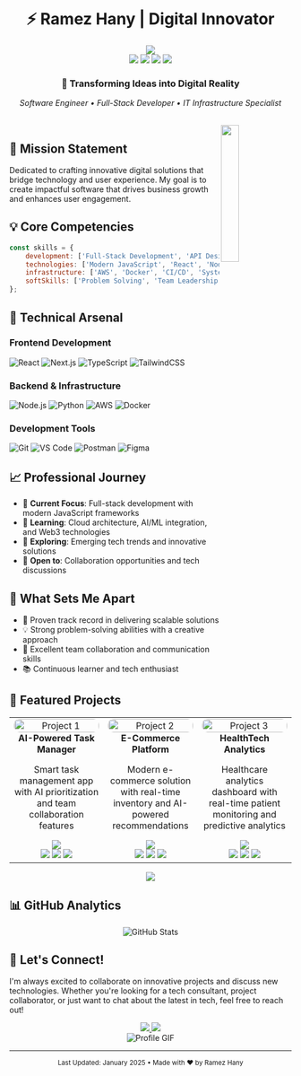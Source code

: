 # <div align="center">⚡️ Ramez Hany | Digital Innovator</div>

<div align="center">
  <a href="https://ramezhany.online/" target="_blank">
    <img src="https://img.shields.io/badge/Portfolio-Visit%20My%20Digital%20Space-00C853?style=for-the-badge&logo=google-chrome&logoColor=white"/>
  </a>
</div>

<div align="center">
  <a href="https://www.linkedin.com/in/rramezhany" target="_blank"><img src="https://img.shields.io/badge/LinkedIn-Connect-0A66C2?style=for-the-badge&logo=linkedin&logoColor=white"/></a>
  <a href="https://twitter.com/rramezhany" target="_blank"><img src="https://img.shields.io/badge/X_(Twitter)-Follow-000000?style=for-the-badge&logo=x&logoColor=white"/></a>
  <a href="https://www.instagram.com/rramez.hany" target="_blank"><img src="https://img.shields.io/badge/Instagram-Follow-E4405F?style=for-the-badge&logo=instagram&logoColor=white"/></a>
  <a href="https://www.facebook.com/ramezhany.online" target="_blank"><img src="https://img.shields.io/badge/Facebook-Connect-1877F2?style=for-the-badge&logo=facebook&logoColor=white"/></a>
</div>

<div align="center">
  <h3>💫 Transforming Ideas into Digital Reality</h3>
  <p><i>Software Engineer • Full-Stack Developer • IT Infrastructure Specialist</i></p>
</div>

<br>

<img src="https://github.com/RamezHany/RamezHany/blob/main/profile-img.png" align="right" width="25%"/>

## 🎯 Mission Statement

Dedicated to crafting innovative digital solutions that bridge technology and user experience. My goal is to create impactful software that drives business growth and enhances user engagement.

## 💡 Core Competencies

```javascript
const skills = {
    development: ['Full-Stack Development', 'API Design', 'Cloud Architecture'],
    technologies: ['Modern JavaScript', 'React', 'Node.js', 'Python'],
    infrastructure: ['AWS', 'Docker', 'CI/CD', 'System Design'],
    softSkills: ['Problem Solving', 'Team Leadership', 'Agile Methodology']
};
```

## 🚀 Technical Arsenal

### Frontend Development
![React](https://img.shields.io/badge/React-20232A?style=for-the-badge&logo=react&logoColor=61DAFB)
![Next.js](https://img.shields.io/badge/Next.js-000000?style=for-the-badge&logo=next.js&logoColor=white)
![TypeScript](https://img.shields.io/badge/TypeScript-007ACC?style=for-the-badge&logo=typescript&logoColor=white)
![TailwindCSS](https://img.shields.io/badge/Tailwind_CSS-38B2AC?style=for-the-badge&logo=tailwind-css&logoColor=white)

### Backend & Infrastructure
![Node.js](https://img.shields.io/badge/Node.js-339933?style=for-the-badge&logo=node.js&logoColor=white)
![Python](https://img.shields.io/badge/Python-3776AB?style=for-the-badge&logo=python&logoColor=white)
![AWS](https://img.shields.io/badge/AWS-232F3E?style=for-the-badge&logo=amazon-aws&logoColor=white)
![Docker](https://img.shields.io/badge/Docker-2496ED?style=for-the-badge&logo=docker&logoColor=white)

### Development Tools
![Git](https://img.shields.io/badge/Git-F05032?style=for-the-badge&logo=git&logoColor=white)
![VS Code](https://img.shields.io/badge/VS_Code-007ACC?style=for-the-badge&logo=visual-studio-code&logoColor=white)
![Postman](https://img.shields.io/badge/Postman-FF6C37?style=for-the-badge&logo=postman&logoColor=white)
![Figma](https://img.shields.io/badge/Figma-F24E1E?style=for-the-badge&logo=figma&logoColor=white)

## 📈 Professional Journey

- 🎯 **Current Focus**: Full-stack development with modern JavaScript frameworks
- 🌱 **Learning**: Cloud architecture, AI/ML integration, and Web3 technologies
- 🔭 **Exploring**: Emerging tech trends and innovative solutions
- 🤝 **Open to**: Collaboration opportunities and tech discussions

## 💫 What Sets Me Apart

- 🚀 Proven track record in delivering scalable solutions
- 💡 Strong problem-solving abilities with a creative approach
- 🤝 Excellent team collaboration and communication skills
- 📚 Continuous learner and tech enthusiast

## 🌟 Featured Projects

<div align="center">
  <table>
    <tr>
      <td width="33%" align="center">
        <img src="https://cdn.dribbble.com/userupload/10591657/file/original-0c14503d27301610af7ac47624197c5f.png?resize=752x" alt="Project 1" width="100%" style="border-radius: 10px;">
        <br>
        <strong>AI-Powered Task Manager</strong>
        <br>
        <p>Smart task management app with AI prioritization and team collaboration features</p>
        <a href="#" target="_blank">
          <img src="https://img.shields.io/badge/View_Demo-FF3E00?style=for-the-badge&logo=github&logoColor=white"/>
        </a>
        <br>
        <img src="https://img.shields.io/badge/React-61DAFB?style=flat-square&logo=react&logoColor=black"/>
        <img src="https://img.shields.io/badge/Node.js-339933?style=flat-square&logo=node.js&logoColor=white"/>
        <img src="https://img.shields.io/badge/MongoDB-47A248?style=flat-square&logo=mongodb&logoColor=white"/>
      </td>
      <td width="33%" align="center">
        <img src="https://cdn.dribbble.com/userupload/10591658/file/original-e911d9c3895c61c3db23f8e56c9b7293.png?resize=752x" alt="Project 2" width="100%" style="border-radius: 10px;">
        <br>
        <strong>E-Commerce Platform</strong>
        <br>
        <p>Modern e-commerce solution with real-time inventory and AI-powered recommendations</p>
        <a href="#" target="_blank">
          <img src="https://img.shields.io/badge/Live_Site-4CAF50?style=for-the-badge&logo=web&logoColor=white"/>
        </a>
        <br>
        <img src="https://img.shields.io/badge/Next.js-000000?style=flat-square&logo=next.js&logoColor=white"/>
        <img src="https://img.shields.io/badge/TypeScript-007ACC?style=flat-square&logo=typescript&logoColor=white"/>
        <img src="https://img.shields.io/badge/AWS-232F3E?style=flat-square&logo=amazon-aws&logoColor=white"/>
      </td>
      <td width="33%" align="center">
        <img src="https://cdn.dribbble.com/userupload/10591659/file/original-5f2f8c89e661e9f67c062d24d0a4b5e8.png?resize=752x" alt="Project 3" width="100%" style="border-radius: 10px;">
        <br>
        <strong>HealthTech Analytics</strong>
        <br>
        <p>Healthcare analytics dashboard with real-time patient monitoring and predictive analytics</p>
        <a href="#" target="_blank">
          <img src="https://img.shields.io/badge/Case_Study-2196F3?style=for-the-badge&logo=notion&logoColor=white"/>
        </a>
        <br>
        <img src="https://img.shields.io/badge/Python-3776AB?style=flat-square&logo=python&logoColor=white"/>
        <img src="https://img.shields.io/badge/TensorFlow-FF6F00?style=flat-square&logo=tensorflow&logoColor=white"/>
        <img src="https://img.shields.io/badge/Docker-2496ED?style=flat-square&logo=docker&logoColor=white"/>
      </td>
    </tr>
  </table>

  <a href="https://github.com/RamezHany?tab=repositories" target="_blank">
    <img src="https://img.shields.io/badge/View_All_Projects-161B22?style=for-the-badge&logo=github&logoColor=white"/>
  </a>
</div>

## 📊 GitHub Analytics

<div align="center">
  <img src="https://github-readme-stats.vercel.app/api?username=RamezHany&show_icons=true&theme=radical" alt="GitHub Stats" />
</div>

## 🤝 Let's Connect!

I'm always excited to collaborate on innovative projects and discuss new technologies. Whether you're looking for a tech consultant, project collaborator, or just want to chat about the latest in tech, feel free to reach out!

<div align="center">
  <a href="mailto:contact@ramezhany.online" target="_blank">
    <img src="https://img.shields.io/badge/Email_Me-D14836?style=for-the-badge&logo=gmail&logoColor=white"/>
  </a>
  <a href="https://calendly.com/ramezhany" target="_blank">
    <img src="https://img.shields.io/badge/Schedule_Meeting-4285F4?style=for-the-badge&logo=google-calendar&logoColor=white"/>
  </a>
</div>

<div align="center">
  <img src="https://github.com/RamezHany/RamezHany/blob/main/ss.gif" alt="Profile GIF" style="max-width: 100%; height: auto;"/>
</div>

---
<div align="center">
  <sub>Last Updated: January 2025 • Made with ❤️ by Ramez Hany</sub>
</div>
